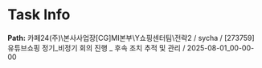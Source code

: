 # Task Info

**Path:** 카페24(주)\본사사업장\[CG]MI본부\Y쇼핑센터팀\전략2 / sycha / [273759] 유튜브쇼핑 정기_비정기 회의 진행 _ 후속 조치 추적 및 관리 / 2025-08-01_00-00-00

